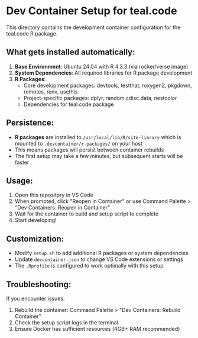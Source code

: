 # Dev Container Setup for teal.code

This directory contains the development container configuration for the teal.code R package.

## What gets installed automatically:

1. **Base Environment**: Ubuntu 24.04 with R 4.3.3 (via rocker/verse image)
2. **System Dependencies**: All required libraries for R package development
3. **R Packages**: 
   - Core development packages: devtools, testthat, roxygen2, pkgdown, remotes, renv, usethis
   - Project-specific packages: dplyr, random.cdisc.data, nestcolor
   - Dependencies for teal.code package

## Persistence:

- **R packages** are installed to `/usr/local/lib/R/site-library` which is mounted to `.devcontainer/r-packages/` on your host
- This means packages will persist between container rebuilds
- The first setup may take a few minutes, but subsequent starts will be faster

## Usage:

1. Open this repository in VS Code
2. When prompted, click "Reopen in Container" or use Command Palette > "Dev Containers: Reopen in Container"
3. Wait for the container to build and setup script to complete
4. Start developing!

## Customization:

- Modify `setup.sh` to add additional R packages or system dependencies
- Update `devcontainer.json` to change VS Code extensions or settings
- The `.Rprofile` is configured to work optimally with this setup

## Troubleshooting:

If you encounter issues:
1. Rebuild the container: Command Palette > "Dev Containers: Rebuild Container"
2. Check the setup script logs in the terminal
3. Ensure Docker has sufficient resources (4GB+ RAM recommended)
